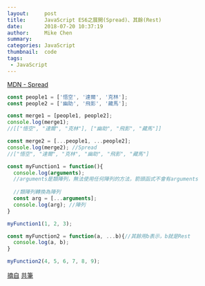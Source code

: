 ```yaml
---
layout:     post
title:      JavaScript ES6之展開(Spread)、其餘(Rest)
date:       2018-07-20 10:37:19
author:     Mike Chen
summary:    
categories: JavaScript
thumbnail:  code
tags:
 - JavaScript
---
```


[MDN - Spread](https://developer.mozilla.org/en-US/docs/Web/JavaScript/Reference/Operators/Spread_syntax)

```javascript
const people1 = ['悟空', '達爾', '克林'];
const people2 = ['幽助', '飛影', '藏馬'];

const merge1 = [people1, people2];
console.log(merge1);
//[["悟空", "達爾", "克林"], ["幽助", "飛影", "藏馬"]]

const merge2 = [...people1, ...people2];
console.log(merge2); //Spread
//["悟空", "達爾", "克林", "幽助", "飛影", "藏馬"]

const myFunction1 = function(){
  console.log(arguments);
  //arguments是類陣列，無法使用任何陣列的方法，箭頭函式不會有arguments  
  
  //類陣列轉換為陣列
  const arg = [...arguments];
  console.log(arg); //陣列  
}

myFunction1(1, 2, 3);

const myFunction2 = function(a, ...b){//其餘用b表示，b就是Rest
  console.log(a, b);
}

myFunction2(4, 5, 6, 7, 8, 9);
```




[摘自](https://www.youtube.com/watch?v=JNxHZ3FzTz4)
[共筆](https://paper.dropbox.com/doc/59--AIHZUYzRHd3bxKqJ3klV9Y57Ag-9e5EUPKOvy9IWiPOhLg52)